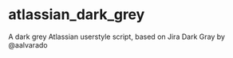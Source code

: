# atlassian_dark_grey
A dark grey Atlassian userstyle script, based on Jira Dark Gray by @aalvarado
